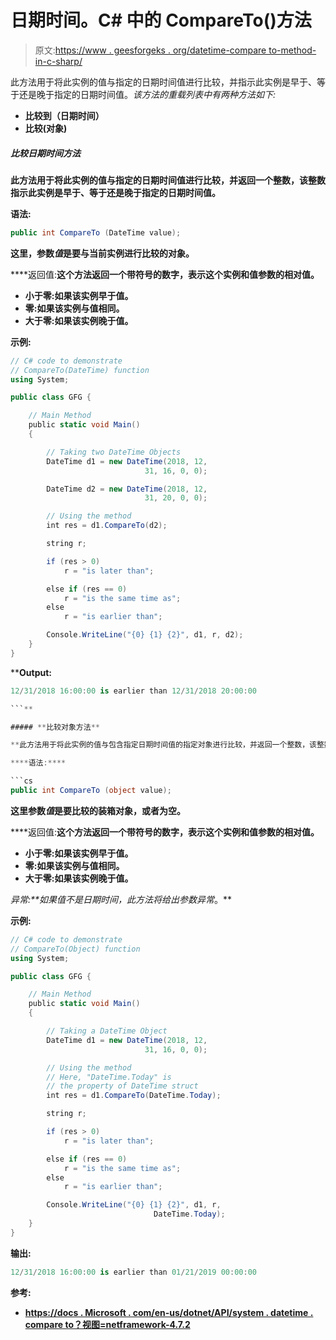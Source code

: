 # 日期时间。C# 中的 CompareTo()方法

> 原文:[https://www . geesforgeks . org/datetime-compare to-method-in-c-sharp/](https://www.geeksforgeeks.org/datetime-compareto-method-in-c-sharp/)

此方法用于将此实例的值与指定的日期时间值进行比较，并指示此实例是早于、等于还是晚于指定的日期时间值。*该方法的重载列表中有两种方法如下:*

*   **比较到（日期时间）**
*   **比较(对象)**

##### **比较日期时间方法**

**此方法用于将此实例的值与指定的日期时间值进行比较，并返回一个整数，该整数指示此实例是早于、等于还是晚于指定的日期时间值。**

****语法:****

```cs
public int CompareTo (DateTime value);
```

**这里，参数*值*是要与当前实例进行比较的对象。**

****返回值:**这个方法返回一个带符号的数字，表示这个实例和值参数的相对值。**

*   ****小于零**:如果该实例早于值。**
*   ****零**:如果该实例与值相同。**
*   ****大于零**:如果该实例晚于值。**

****示例:****

```cs
// C# code to demonstrate
// CompareTo(DateTime) function
using System;

public class GFG {

    // Main Method
    public static void Main()
    {

        // Taking two DateTime Objects
        DateTime d1 = new DateTime(2018, 12,
                              31, 16, 0, 0);

        DateTime d2 = new DateTime(2018, 12,
                              31, 20, 0, 0);

        // Using the method
        int res = d1.CompareTo(d2);

        string r;

        if (res > 0)
            r = "is later than";

        else if (res == 0)
            r = "is the same time as";
        else
            r = "is earlier than";

        Console.WriteLine("{0} {1} {2}", d1, r, d2);
    }
}
```

****Output:**

```cs
12/31/2018 16:00:00 is earlier than 12/31/2018 20:00:00

```** 

##### **比较对象方法**

**此方法用于将此实例的值与包含指定日期时间值的指定对象进行比较，并返回一个整数，该整数指示此实例是早于、等于还是晚于指定日期时间值。**

****语法:****

```cs
public int CompareTo (object value);
```

**这里参数*值*是要比较的装箱对象，或者为空。**

****返回值:**这个方法返回一个带符号的数字，表示这个实例和值参数的相对值。**

*   ****小于零**:如果该实例早于值。**
*   ****零**:如果该实例与值相同。**
*   ****大于零**:如果该实例晚于值。**

****异常:**如果*值*不是日期时间，此方法将给出*参数异常*。**

****示例:****

```cs
// C# code to demonstrate
// CompareTo(Object) function
using System;

public class GFG {

    // Main Method
    public static void Main()
    {

        // Taking a DateTime Object
        DateTime d1 = new DateTime(2018, 12,
                              31, 16, 0, 0);

        // Using the method
        // Here, "DateTime.Today" is
        // the property of DateTime struct
        int res = d1.CompareTo(DateTime.Today);

        string r;

        if (res > 0)
            r = "is later than";

        else if (res == 0)
            r = "is the same time as";
        else
            r = "is earlier than";

        Console.WriteLine("{0} {1} {2}", d1, r, 
                                DateTime.Today);
    }
}
```

****输出:****

```cs
12/31/2018 16:00:00 is earlier than 01/21/2019 00:00:00
```

****参考:****

*   **[https://docs . Microsoft . com/en-us/dotnet/API/system . datetime . compare to？视图=netframework-4.7.2](https://docs.microsoft.com/en-us/dotnet/api/system.datetime.compareto?view=netframework-4.7.2)**
